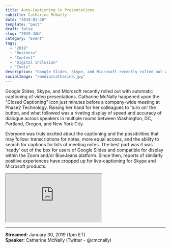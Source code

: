 ```yaml
---
title: Auto-Captioning in Presentations
subtitle: Catharine McNally
date: "2019-01-30"
template: "post"
draft: false
slug: "2019-JAN"
category: "Event"
tags:
  - "2019"
  - "Business"
  - "Content"
  - "Digital Inclusion"
  - "Tools"
description: "Google Slides, Skype, and Microsoft recently rolled out with automatic captioning of video presentations. Catharine McNally happened upon the Closed Captioning icon just minutes before a company-wide meeting at Phase2 Technology. Raising her hand for her colleagues to 'turn on' the button, and what followed was a riveting display of speed and accuracy of dialogue across speakers in multiple rooms between Washington, DC, Portland, Oregon, and New York City."
socialImage: "/media/catharine.jpg"
---
```

Google Slides, Skype, and Microsoft recently rolled out with automatic captioning of video presentations. Catharine McNally happened upon the "Closed Captioning" icon just minutes before a company-wide meeting at Phase2 Technology. Raising her hand for her colleagues to 'turn on' the button, and what followed was a riveting display of speed and accuracy of dialogue across speakers in multiple rooms between Washington, DC, Portland, Oregon, and New York City.

Everyone was truly excited about the captioning and the possibilities that may follow: transcriptions for notes, more equal access, and the ability to search for captions for bits of meeting notes. The best part was it was 'ready' out of the box for users of Google Slides and compatible for display within the Zoom and/or BlueJeans platform. Since then, reports of similarly positive experiences have cropped up for live-captioning for Skype and Microsoft products.

<iframe title="Auto-Captioning in Presentations by Catharine McNally" src="https://www.youtube.com/embed/IfWgSs4__oU" allow="accelerometer; autoplay; encrypted-media; gyroscope; picture-in-picture" allowfullscreen></iframe>

-----
<b>Streamed:</b> January 30, 2019 (1pm ET)<br>
<b>Speaker:</b> Catharine McNally (Twitter - @cmcnally)<br>